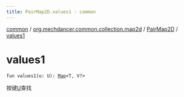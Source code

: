 ```yaml
---
title: PairMap2D.values1 - common
---
```


[common](../../index.html) / [org.mechdancer.common.collection.map2d](../index.html) / [PairMap2D](index.html) / [values1](./values1.html)

# values1

`fun values1(u: U): `[`Map`](https://kotlinlang.org/api/latest/jvm/stdlib/kotlin.collections/-map/index.html)`<T, V?>`

按键[U](../-i-map2-d/index.html#U)查找

